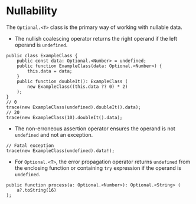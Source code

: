 # Nullability

The `Optional.<T>` class is the primary way of working with nullable data.

* The nullish coalescing operator returns the right operand if the left operand is `undefined`.

```
public class ExampleClass {
    public const data: Optional.<Number> = undefined;
    public function ExampleClass(data: Optional.<Number>) {
        this.data = data;
    }
    public function doubleIt(): ExampleClass (
        new ExampleClass((this.data ?? 0) * 2)
    );
}
// 0
trace(new ExampleClass(undefined).doubleIt().data);
// 20
trace(new ExampleClass(10).doubleIt().data);
```

* The non-erroneous assertion operator ensures the operand is not `undefined` and not an exception.

```
// Fatal exception
trace(new ExampleClass(undefined).data!);
```

* For `Optional.<T>`, the error propagation operator returns `undefined` from the enclosing function or containing `try` expression if the operand is `undefined`.

```
public function process(a: Optional.<Number>): Optional.<String> (
    a?.toString(16)
);
```